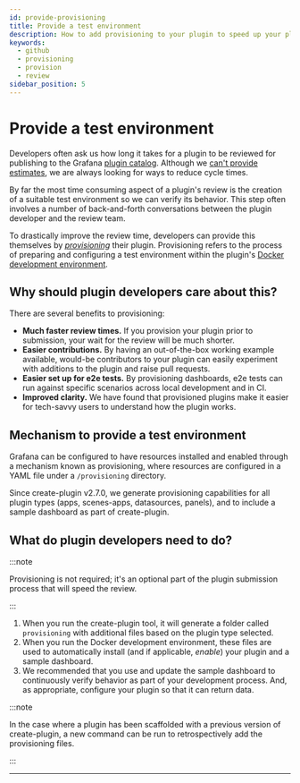 ```yaml
---
id: provide-provisioning
title: Provide a test environment
description: How to add provisioning to your plugin to speed up your plugin review process.
keywords:
  - github
  - provisioning
  - provision
  - review
sidebar_position: 5
---
```


# Provide a test environment

Developers often ask us how long it takes for a plugin to be reviewed for publishing to the Grafana [plugin catalog](https://grafana.com/plugins). Although we [can't provide estimates](https://grafana.com/developers/plugin-tools/publish-a-plugin/publish-a-plugin#how-long-does-it-take-to-review-a-submission), we are always looking for ways to reduce cycle times.

By far the most time consuming aspect of a plugin's review is the creation of a suitable test environment so we can verify its behavior. This step often involves a number of back-and-forth conversations between the plugin developer and the review team.

To drastically improve the review time, developers can provide this themselves by [_provisioning_](https://grafana.com/docs/grafana/latest/administration/provisioning/#provision-grafana) their plugin. Provisioning refers to the process of preparing and configuring a test environment within the plugin's [Docker development environment](https://grafana.com/developers/plugin-tools/get-started/set-up-development-environment).

## Why should plugin developers care about this?

There are several benefits to provisioning:

- **Much faster review times.** If you provision your plugin prior to submission, your wait for the review will be much shorter.
- **Easier contributions.** By having an out-of-the-box working example available, would-be contributors to your plugin can easily experiment with additions to the plugin and raise pull requests.
- **Easier set up for e2e tests.** By provisioning dashboards, e2e tests can run against specific scenarios across local development and in CI.
- **Improved clarity.** We have found that provisioned plugins make it easier for tech-savvy users to understand how the plugin works.

## Mechanism to provide a test environment

Grafana can be configured to have resources installed and enabled through a mechanism known as provisioning, where resources are configured in a YAML file under a `/provisioning` directory.

Since create-plugin v2.7.0, we generate provisioning capabilities for all plugin types (apps, scenes-apps, datasources, panels), and to include a sample dashboard as part of create-plugin.

## What do plugin developers need to do?

:::note

Provisioning is not required; it's an optional part of the plugin submission process that will speed the review.

:::

1. When you run the create-plugin tool, it will generate a folder called `provisioning` with additional files based on the plugin type selected.
1. When you run the Docker development environment, these files are used to automatically install (and if applicable, _enable_) your plugin and a sample dashboard.
1. We recommended that you use and update the sample dashboard to continuously verify behavior as part of your development process. And, as appropriate, configure your plugin so that it can return data.

:::note

In the case where a plugin has been scaffolded with a previous version of create-plugin, a new command can be run to retrospectively add the provisioning files.

:::

---

